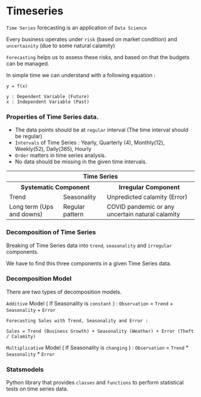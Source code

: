 # Timeseries

`Time Series` forecasting is an application of `Data Science`

Every business operates under `risk` (based on market condition) and `uncertainity` (due to some natural calamity)

`Forecasting` helps us to assess these risks, and based on that the budgets can be managed.

In simple time we can understand with a following equation :

```
y = f(x)

y : Dependent Variable (Future)
x : Independent Variable (Past)
```

### Properties of Time Series data.

- The data points should be at `regular` interval (The time interval should be regular)
- `Intervals` of Time Series : Yearly, Quarterly (4), Monthly(12), Weekly(52), Daily(365), Hourly
- `Order` matters in time series analysis.
- No data should be missing in the given time intervals.

<table>
  <tr><th colspan=3>Time Series</th></tr>
  <tr><th colspan=2>Systematic Component</th><th colspan=1>Irregular Component</th></tr>
  <tr><td>Trend</td><td>Seasonality</td><td>Unpredicted calamity (Error)</td></tr>
  <tr><td>Long term (Ups and downs)</td><td>Regular pattern</td><td>COVID pandemic or any uncertain natural calamity</td></tr>
</table>  

### Decomposition of Time Series 

Breaking of Time Series data into `trend`, `seasonality` and `irregular` components.

We have to find this three components in a given Time Series data.
 
### Decomposition Model

There are two types of decomposition models.

`Additive` Model ( If Seasonality is `constant` ) : `Observation` = `Trend` + `Seasonality` + `Error`

```
Forecasting Sales with Trend, Seasonality and Error :

Sales = Trend (Business Growth) + Seasonality (Weather) + Error (Theft / Calamity)
```

`Multiplicative` Model ( If Seasonality is `changing` ) : `Observation` = `Trend` * `Seasonality` * `Error`

### Statsmodels 

Python library that provides `classes` and `functions` to perform statistical tests on time series data.
